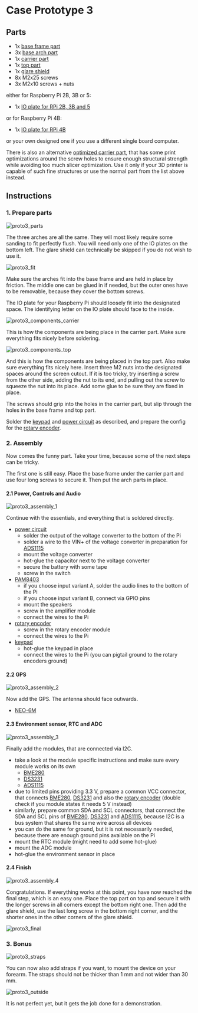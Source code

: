 Case Prototype 3
================

## Parts
* 1x [base frame part](parts/Proto3-part-base-frame.stl)
* 3x [base arch part](parts/Proto3-part-base-arch-3x.stl)
* 1x [carrier part](parts/Proto3-part-carrier.stl)
* 1x [top part](parts/Proto3-part-top.stl)
* 1x [glare shield](parts/Proto3-part-glare-shield.stl)
* 8x M2x25 screws
* 3x M2x10 screws + nuts

either for Raspberry Pi 2B, 3B or 5:
* 1x [IO plate for RPi 2B, 3B and 5](parts/Proto3-pi-2-3-5-plate.stl)

or for Raspberry Pi 4B:
* 1x [IO plate for RPi 4B](parts/Proto3-pi-4-plate.stl)

or your own designed one if you use a different single board computer.

There is also an alternative [optimized carrier part](parts/Proto3-part-carrier-optimized.stl), that has some print
optimizations around the screw holes to ensure enough structural strength while avoiding too much slicer optimization.
Use it only if your 3D printer is capable of such fine structures or use the normal part from the list above instead.

## Instructions

### 1. Prepare parts

![proto3_parts](proto3_parts.jpg)

The three arches are all the same. They will most likely require some sanding to fit perfectly flush.
You will need only one of the IO plates on the bottom left.
The glare shield can technically be skipped if you do not wish to use it.

![proto3_fit](proto3_fit.jpg)

Make sure the arches fit into the base frame and are held in place by friction. The middle one can be glued in if
needed, but the outer ones have to be removable, because they cover the bottom screws.

The IO plate for your Raspberry Pi should loosely fit into the designated space. The identifying letter on the IO plate
should face to the inside.

![proto3_components_carrier](proto3_components_carrier.jpg)

This is how the components are being place in the carrier part. Make sure everything fits nicely before soldering.

![proto3_components_top](proto3_components_top.jpg)

And this is how the components are being placed in the top part. Also make sure everything fits nicely here. Insert
three M2 nuts into the designated spaces around the screen cutout. If it is too tricky, try inserting a screw from the
other side, adding the nut to its end, and pulling out the screw to squeeze the nut into its place. Add some glue to be
sure they are fixed in place.

The screws should grip into the holes in the carrier part, but slip through the holes in the base frame and top part.

Solder the [keypad](../keypad.md) and [power circuit](../power-circuit.md) as described, and prepare the config for the
[rotary encoder](../rotary-encoder.md).

### 2. Assembly

Now comes the funny part. Take your time, because some of the next steps can be tricky. 

The first one is still easy. Place the base frame under the carrier part and use four long screws to secure it. Then put
the arch parts in place.

#### 2.1 Power, Controls and Audio

![proto3_assembly_1](proto3_assembly_1.jpg)

Continue with the essentials, and everything that is soldered directly.

* [power circuit](../power-circuit.md)
  * solder the output of the voltage converter to the bottom of the Pi
  * solder a wire to the VIN+ of the voltage converter in preparation for [ADS1115](../ADS1115.md)
  * mount the voltage converter
  * hot-glue the capacitor next to the voltage converter
  * secure the battery with some tape
  * screw in the switch
* [PAM8403](../PAM8403.md)
  * if you choose input variant A, solder the audio lines to the bottom of the Pi
  * if you choose input variant B, connect via GPIO pins
  * mount the speakers
  * screw in the amplifier module
  * connect the wires to the Pi
* [rotary encoder](../rotary-encoder.md)
  * screw in the rotary encoder module
  * connect the wires to the Pi
* [keypad](../keypad.md)
  * hot-glue the keypad in place
  * connect the wires to the Pi (you can pigtail ground to the rotary encoders ground)

#### 2.2 GPS

![proto3_assembly_2](proto3_assembly_2.jpg)

Now add the GPS. The antenna should face outwards.

* [NEO-6M](../NEO-6M.md)

#### 2.3 Environment sensor, RTC and ADC

![proto3_assembly_3](proto3_assembly_3.jpg)

Finally add the modules, that are connected via I2C.

* take a look at the module specific instructions and make sure every module works on its own
  * [BME280](../BME280.md)
  * [DS3231](../DS3231.md)
  * [ADS1115](../ADS1115.md)
* due to limited pins providing 3.3 V, prepare a common VCC connector, that connects [BME280](../BME280.md),
  [DS3231](../DS3231.md) and also the [rotary encoder](../rotary-encoder.md) (double check if you module states it needs
  5 V instead)
* similarly, prepare common SDA and SCL connectors, that connect the SDA and SCL pins of [BME280](../BME280.md),
  [DS3231](../DS3231.md) and [ADS1115](../ADS1115.md), because I2C is a bus system that shares the same wire across all
  devices
* you can do the same for ground, but it is not necessarily needed, because there are enough ground pins available on
  the Pi
* mount the RTC module (might need to add some hot-glue)
* mount the ADC module
* hot-glue the environment sensor in place

#### 2.4 Finish

![proto3_assembly_4](proto3_assembly_4.jpg)

Congratulations. If everything works at this point, you have now reached the final step, which is an easy one. Place the
top part on top and secure it with the longer screws in all corners except the bottom right one. Then add the glare
shield, use the last long screw in the bottom right corner, and the shorter ones in the other corners of the glare
shield.

![proto3_final](proto3_final.jpg)

### 3. Bonus

![proto3_straps](proto3_straps.jpg)

You can now also add straps if you want, to mount the device on your forearm. The straps should not be thicker than 1 mm
and not wider than 30 mm. 

![proto3_outside](proto3_outside.jpg)

It is not perfect yet, but it gets the job done for a demonstration.
